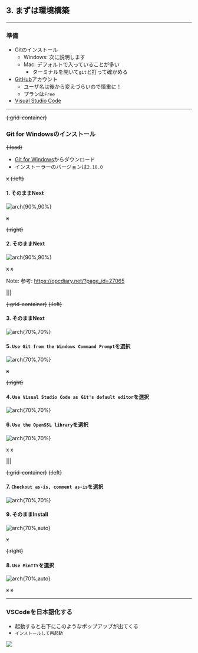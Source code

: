 ## 3. まずは環境構築

---

### 準備

- Gitのインストール
    - Windows: 次に説明します
    - Mac: デフォルトで入っていることが多い
        - ターミナルを開いて`git`と打って確かめる
- [GitHub](https:/github.com)アカウント
    - ユーザ名は後から変えづらいので慎重に！
    - プランは`Free`
- [Visual Studio Code](https://code.visualstudio.com/)

---

~~{:grid-container}~~

### Git for Windowsのインストール

~~{:lead}~~

- [Git for Windows](https://gitforwindows.org/)からダウンロード
- インストーラーのバージョンは`2.18.0`

~~x~~
~~{:left}~~

#### 1. そのままNext

![arch{90%,90%}](resources/images/git_windows_1.png)

~~x~~

~~{:right}~~

#### 2. そのままNext

![arch{90%,90%}](resources/images/git_windows_2.png)

~~x~~
~~x~~

Note:
参考: https://opcdiary.net/?page_id=27065

|||

~~{:grid-container}~~
~~{:left}~~

#### 3. そのままNext

![arch{70%,70%}](resources/images/git_windows_3.png)

#### 5. `Use Git from the Windows Command Prompt`を選択

![arch{70%,70%}](resources/images/git_windows_5.png)

~~x~~

~~{:right}~~

#### 4. `Use Visual Studio Code as Git's default editor`を選択

![arch{70%,70%}](resources/images/git_windows_4.png)

#### 6. `Use the OpenSSL library`を選択

![arch{70%,70%}](resources/images/git_windows_6.png)

~~x~~
~~x~~

|||

~~{:grid-container}~~
~~{:left}~~

#### 7. `Checkout as-is, comment as-is`を選択

![arch{70%,70%}](resources/images/git_windows_7.png)

#### 9. そのままInstall

![arch{70%,auto}](resources/images/git_windows_9.png)

~~x~~

~~{:right}~~

#### 8. `Use MinTTY`を選択

![arch{70%,auto}](resources/images/git_windows_8.png)

~~x~~
~~x~~

---

### VSCodeを日本語化する

- 起動すると右下にこのようなポップアップが出てくる
- `インストールして再起動`

![](resources/images/vscode_1.png)

